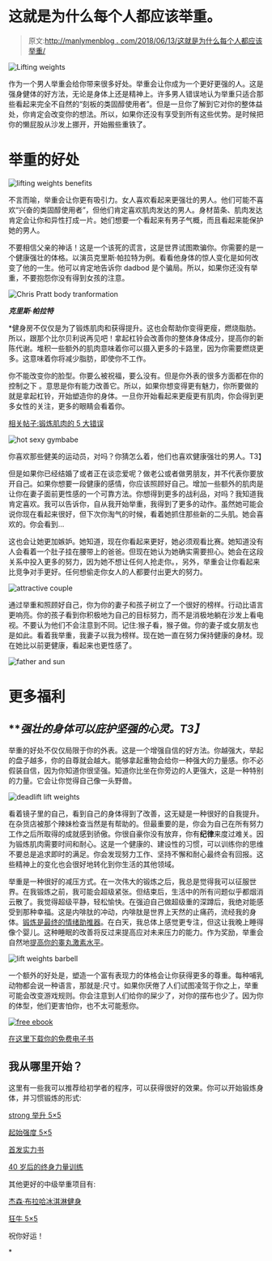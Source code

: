 # 这就是为什么每个人都应该举重。

> 原文:[http://manlymenblog . com/2018/06/13/这就是为什么每个人都应该举重/](http://manlymenblog.com/2018/06/13/this-is-why-every-man-should-lift-weights/)

![Lifting weights](../Images/7817881752b9f61a5f1aeb0f7a7ba8e8.png)

作为一个男人举重会给你带来很多好处。举重会让你成为一个更好更强的人。这是强身健体的好方法，无论是身体上还是精神上。许多男人错误地认为举重只适合那些看起来完全不自然的“刻板的类固醇使用者”。但是一旦你了解到它对你的整体益处，你肯定会改变你的想法。所以，如果你还没有享受到所有这些优势。是时候把你的懒屁股从沙发上挪开，开始搬些重铁了。

# **举重的好处**

![lifting weights benefits](../Images/282754907513e253c86115a9f49e361d.png)

不言而喻，举重会让你更有吸引力。女人喜欢看起来更强壮的男人。他们可能不喜欢“兴奋的类固醇使用者”，但他们肯定喜欢肌肉发达的男人。身材苗条、肌肉发达肯定会让你和异性打成一片。她们想要一个看起来有男子气概，而且看起来能保护她的男人。

不要相信父亲的神话！这是一个该死的谎言，这是世界试图欺骗你。你需要的是一个健康强壮的体格。以演员克里斯·帕拉特为例。看看他身体的惊人变化是如何改变了他的一生。他可以肯定地告诉你 dadbod 是个骗局。所以，如果你还没有举重，不要抱怨你没有得到女孩的注意。

![Chris Pratt body tranformation](../Images/1962d1dad574d9bec1c41130963841cd.png)

***克里斯·帕拉特***

 *健身房不仅仅是为了锻炼肌肉和获得提升。这也会帮助你变得更瘦，燃烧脂肪。所以，跟那个比尔贝利说再见吧！拿起杠铃会改善你的整体身体成分，提高你的新陈代谢。堆积一些额外的肌肉意味着你可以摄入更多的卡路里，因为你需要燃烧更多。这意味着你将减少脂肪，即使你不工作。

你不能改变你的脸型。你要么被祝福，要么没有。但是你外表的很多方面都在你的控制之下 。意思是你有能力改善它。所以，如果你想变得更有魅力，你所要做的就是拿起杠铃，开始塑造你的身体。一旦你开始看起来更瘦更有肌肉，你会得到更多女性的关注，更多的眼睛会看着你。

[相关帖子:锻炼肌肉的 5 大错误](http://manlymenblog.com/2018/02/02/reasons-why-you-are-not-building-muscle/)

![hot sexy gymbabe](../Images/01f43b85b73bc0968614482c222a6e0e.png)

你喜欢那些健美的运动员，对吗？你猜怎么着，他们也喜欢健康强壮的男人。T3】

但是如果你已经结婚了或者正在谈恋爱呢？做老公或者做男朋友，并不代表你要放开自己。如果你想要一段健康的感情，你应该照顾好自己。增加一些额外的肌肉是让你在妻子面前更性感的一个可靠方法。你想得到更多的战利品，对吗？我知道我肯定喜欢。我可以告诉你，自从我开始举重，我得到了更多的动作。虽然她可能会说你现在看起来很好，但下次你淘气的时候，看着她抓住那些新的二头肌。她会喜欢的。你会看到…

这也会让她更加嫉妒。她知道，现在你看起来更好，她必须观看比赛。她知道没有人会看着一个肚子挂在腰带上的爸爸。但现在她认为她确实需要担心。她会在这段关系中投入更多的努力，因为她不想让任何人抢走你。，另外，举重会让你看起来比竞争对手更好。任何想偷走你女人的人都要付出更大的努力。

![attractive couple](../Images/c3da187fec6eeb35d9ae321afb47589e.png)

通过举重和照顾好自己，你为你的妻子和孩子树立了一个很好的榜样。行动比语言更响亮。你的孩子看到你积极地为自己的目标努力，而不是消极地躺在沙发上看电视。不要认为他们不会注意到不同。记住:猴子看，猴子做。你的妻子或女朋友也是如此。看着我举重，我妻子以我为榜样。现在她一直在努力保持健康的身材。现在她比以前更健康，看起来也更性感了。

![father and sun](../Images/2b4ea5ab49a5468e0ac862014835143b.png)

# **更多福利**

## ***强壮的身体可以庇护坚强的心灵。*T3】**

举重的好处不仅仅局限于你的外表。这是一个增强自信的好方法。你越强大，举起的盘子越多，你的自尊就会越大。能够拿起重物会给你一种强大的力量感。你不必假装自信，因为你知道你很坚强。知道你比坐在你旁边的人更强大，这是一种特别的力量。它会让你觉得自己像一头野兽。

![deadlift lift weights](../Images/e7de71fa3de7bf12d2389aeeda1fef48.png)

看着镜子里的自己，看到自己的身体得到了改善，这无疑是一种很好的自我提升。在杂货店被那个辣妹检查当然是有帮助的。但最重要的是，你会为自己在所有努力工作之后所取得的成就感到骄傲。你很自豪你没有放弃，你有**纪律**来度过难关。因为锻炼肌肉需要时间和耐心。这是一个健康的、建设性的习惯，可以训练你的思维不要总是追求即时的满足。你会发现努力工作、坚持不懈和耐心最终会有回报。这些精神上的变化也会很好地转化到你生活的其他领域。

举重是一种很好的减压方式。在一次伟大的锻炼之后，我总是觉得我可以征服世界。在我锻炼之前，我可能会超级紧张。但结束后，生活中的所有问题似乎都烟消云散了。我觉得超级平静，轻松愉快。在强迫自己做超级重的深蹲后，我绝对能感受到那种幸福。这是内啡肽的冲动，内啡肽是世界上天然的止痛药，流经我的身体。[锻炼是最终的情绪助推器](http://manlymenblog.com/2018/05/15/howtouseexercisetocuredepression/)。在白天，我总体上感觉更专注，但这让我晚上睡得像个婴儿。这种睡眠的改善将反过来提高应对未来压力的能力。作为奖励，举重会自然地[提高你的睾丸激素水平](https://mailchi.mp/5ef9b44c9ca8/testogen)。

![lift weights barbell](../Images/1301ce6159ba3a9c897297ac6f1f90f0.png)

一个额外的好处是，塑造一个富有表现力的体格会让你获得更多的尊重。每种哺乳动物都会说一种语言，那就是:尺寸。如果你厌倦了人们试图凌驾于你之上，举重可能会改变游戏规则。你会注意到人们给你的屎少了，对你的摆布也少了。因为你的体型，他们更害怕你，也不太可能惹你。

[![free ebook](../Images/bb29cadb2f4a7705c99f42664f98f77c.png)](https://i0.wp.com/manlymenblog.com/wp-content/uploads/2021/10/Free-E-book.png)

[在这里下载你的免费电子书](https://mailchi.mp/896b52eba5bd/manly-men-blog-e-book)

## 我从哪里开始？

这里有一些我可以推荐给初学者的程序，可以获得很好的效果。你可以开始锻炼身体，并习惯锻炼的形式:

[strong 举升 5×5](https://stronglifts.com/5x5/)

[起始强度 5×5](https://startingstrength.com/)

[首发实力书](https://www.amazon.com/gp/product/B006XJR5ZA/ref=as_li_tl?ie=UTF8&camp=1789&creative=9325&creativeASIN=B006XJR5ZA&linkCode=as2&tag=manlymenblo0f-20&linkId=f9187f471caa869c85c2996f83d1c11c)

[40 岁后的终身力量训练](https://www.amazon.com/gp/product/0982522770/ref=as_li_tl?ie=UTF8&camp=1789&creative=9325&creativeASIN=0982522770&linkCode=as2&tag=manlymenblo0f-20&linkId=29a85260f14fca3314c58df67374e0c9)

其他更好的中级举重项目有:

[杰森·布拉哈冰淇淋健身](https://www.muscleandstrength.com/workouts/jason-blaha-ice-cream-fitness-5x5-novice-workout)

[狂牛 5×5](https://stronglifts.com/madcow-5x5-training-programs/)

祝你好运！

<link href="//cdn-images.mailchimp.com/embedcode/horizontal-slim-10_7.css" rel="stylesheet" type="text/css">*